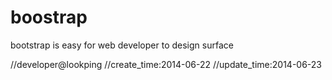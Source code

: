 boostrap
========

bootstrap is easy for web developer to design surface


//developer@lookping 
//create_time:2014-06-22 
//update_time:2014-06-23
